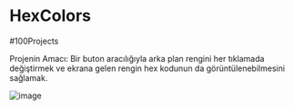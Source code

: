 # HexColors
#100Projects

Projenin Amacı:
Bir buton aracılığıyla arka plan rengini her tıklamada değiştirmek ve ekrana gelen rengin hex kodunun da görüntülenebilmesini sağlamak.

![image](https://user-images.githubusercontent.com/64661378/192095274-695ba9cb-80f0-421a-bb2e-b13bffda4cfc.png)




